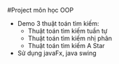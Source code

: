 #Project môn học OOP
* Demo 3 thuật toán tìm kiếm:
  * Thuật toán tìm kiếm tuần tự
  * Thuật toán tìm kiếm nhị phân
  * Thuật toán tìm kiếm A Star
* Sử dụng javaFx, java swing
